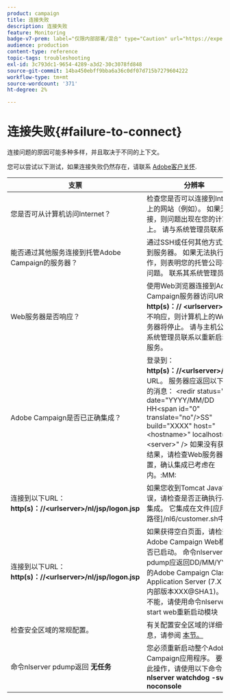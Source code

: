 ```yaml
---
product: campaign
title: 连接失败
description: 连接失败
feature: Monitoring
badge-v7-prem: label="仅限内部部署/混合" type="Caution" url="https://experienceleague.adobe.com/docs/campaign-classic/using/installing-campaign-classic/architecture-and-hosting-models/hosting-models-lp/hosting-models.html?lang=zh-Hans" tooltip="仅适用于内部部署和混合部署"
audience: production
content-type: reference
topic-tags: troubleshooting
exl-id: 3c793dc1-9654-4289-a3d2-30c3078fd848
source-git-commit: 14ba450ebff9bba6a36c0df07d715b7279604222
workflow-type: tm+mt
source-wordcount: '371'
ht-degree: 2%

---
```


# 连接失败{#failure-to-connect}



连接问题的原因可能多种多样，并且取决于不同的上下文。

您可以尝试以下测试，如果连接失败仍然存在，请联系 [Adobe客户关怀](https://helpx.adobe.com/cn/enterprise/admin-guide.html/enterprise/using/support-for-experience-cloud.ug.html).



<table> 
<thead> 
<tr> 
<th>支票<br /> </th> 
<th>分辨率<br /> </th> 
</tr> 
</thead> 
<tbody> 
<tr> 
<td>您是否可从计算机访问Internet？</td> 
<td>检查您是否可以连接到Internet上的网站（例如）。 如果无法连接，则问题出现在您的计算机上。 请与系统管理员联系。</td>
</tr>
<tr> 
<td>能否通过其他服务连接到托管Adobe Campaign的服务器？</td> 
<td>通过SSH或任何其他方式连接到服务器。 如果无法执行此操作，则表明您的托管公司存在问题。 联系其系统管理员。</td>
</tr>
<tr> 
<td>Web服务器是否响应？</td> 
<td>使用Web浏览器连接到Adobe Campaign服务器访问URL： <b>http(s)：// &lt;urlserver&gt;</b>. 如果不响应，则计算机上的Web服务器将停止。 请与主机公司的系统管理员联系以重新启动该服务。</td>
</tr>
<tr> 
<td>Adobe Campaign是否已正确集成？</td> 
<td>登录到： <b>http(s)：//&lt;urlserver&gt;/r/test</b> URL。 服务器应返回以下类型的消息： &lt;redir status="OK" date="YYYY/MM/DD HH&lt;span id="0" translate="no"/&gt;SS" build="XXXX" host="&lt;hostname&gt;" localhost="&lt;server&gt;" /&gt;
如果没有获得此结果，请检查Web服务器配置，确认集成已考虑在内。:MM:</td>
</tr>
<tr> 
<td>连接到以下URL： <b>http(s)：//&lt;urlserver&gt;/nl/jsp/logon.jsp</b></td>
<td>如果您收到Tomcat Java错误，请检查是否正确执行JAVA集成。 它集成在文件[应用程序路径]/nl6/customer.sh中</td>
</tr>
<tr> 
<td>连接到以下URL： <b>http(s)：//&lt;urlserver&gt;/nl/jsp/logon.jsp</b></td>
<td>如果获得空白页面，请检查Adobe Campaign Web模块是否已启动。 命令nlserver pdump应返回DD/MM/YYYY的Adobe Campaign Classic Application Server (7.X YY.R内部版本XXX@SHA1)。 如果不能，请使用命令nlserver start web重新启动模块</td>
</tr>
<tr>
<td>检查安全区域的常规配置。</td>
<td>有关配置安全区域的详细信息，请参阅 <a href="https://experienceleague.adobe.com/docs/campaign-classic/using/installing-campaign-classic/additional-configurations/configuring-campaign-server.html#configuring-campaign-server"/>本节。</a></td>
</tr>
<tr>
<td>命令nlserver pdump返回 <b>无任务</b></td>
<td>您必须重新启动整个Adobe Campaign应用程序。 要执行此操作，请使用以下命令： <b>nlserver watchdog -svc -noconsole</b></td>
</tr>
</tbody> 
</table>
